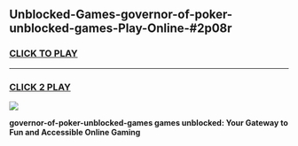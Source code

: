 
## Unblocked-Games-governor-of-poker-unblocked-games-Play-Online-#2p08r
<h3>
<a href="https://premium.freeplayer.one?title=governor-of-poker-unblocked-games&ref=27F">CLICK TO PLAY</a></h3>
<hr>

<h3>
<a href="https://premium.freeplayer.one?title=governor-of-poker-unblocked-games&ref=27F">CLICK 2 PLAY</a>
  
</h3>

<a href="https://premium.freeplayer.one?title=governor-of-poker-unblocked-games&ref=27F"><img src="https://clearcache.store/games.png"></a>


**governor-of-poker-unblocked-games games unblocked: Your Gateway to Fun and Accessible Online Gaming**
